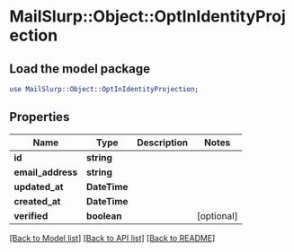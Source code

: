 # MailSlurp::Object::OptInIdentityProjection

## Load the model package
```perl
use MailSlurp::Object::OptInIdentityProjection;
```

## Properties
Name | Type | Description | Notes
------------ | ------------- | ------------- | -------------
**id** | **string** |  | 
**email_address** | **string** |  | 
**updated_at** | **DateTime** |  | 
**created_at** | **DateTime** |  | 
**verified** | **boolean** |  | [optional] 

[[Back to Model list]](../README#documentation-for-models) [[Back to API list]](../README#documentation-for-api-endpoints) [[Back to README]](../README)


